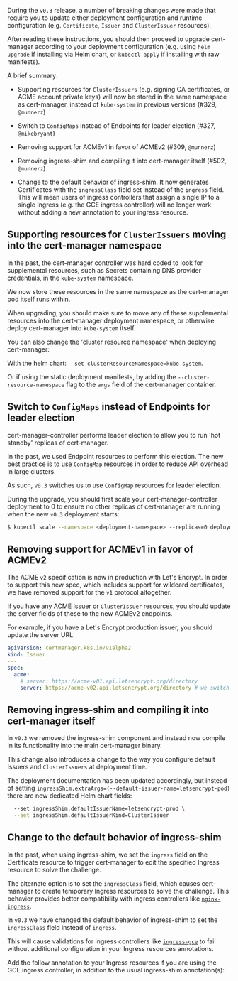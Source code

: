 During the `v0.3` release, a number of breaking changes were made that require
you to update either deployment configuration and runtime configuration (e.g.
`Certificate`, `Issuer` and `ClusterIssuer` resources).

After reading these instructions, you should then proceed to upgrade
cert-manager according to your deployment configuration (e.g. using
`helm upgrade` if installing via Helm chart, or `kubectl apply` if installing
with raw manifests).

A brief summary:

- Supporting resources for `ClusterIssuers` (e.g. signing CA certificates, or
  ACME account private keys) will now be stored in the same namespace as
  cert-manager, instead of `kube-system` in previous versions (#329, `@munnerz`)

- Switch to `ConfigMaps` instead of Endpoints for leader election (#327,
  `@mikebryant`)

- Removing support for ACMEv1 in favor of ACMEv2 (#309, `@munnerz`)

* Removing ingress-shim and compiling it into cert-manager itself (#502,
  `@munnerz`)

- Change to the default behavior of ingress-shim. It now generates Certificates
  with the `ingressClass` field set instead of the `ingress` field. This will
  mean users of ingress controllers that assign a single IP to a single Ingress
  (e.g. the GCE ingress controller) will no longer work without adding a new
  annotation to your ingress resource.

## Supporting resources for `ClusterIssuers` moving into the cert-manager namespace

In the past, the cert-manager controller was hard coded to look for supplemental
resources, such as Secrets containing DNS provider credentials, in the
`kube-system` namespace.

We now store these resources in the same namespace as the cert-manager pod
itself runs within.

When upgrading, you should make sure to move any of these supplemental resources
into the cert-manager deployment namespace, or otherwise deploy cert-manager
into `kube-system` itself.

You can also change the 'cluster resource namespace' when deploying
cert-manager:

With the helm chart: `--set clusterResourceNamespace=kube-system`.

Or if using the static deployment manifests, by adding the
`--cluster-resource-namespace` flag to the `args` field of the cert-manager
container.

## Switch to `ConfigMaps` instead of Endpoints for leader election

cert-manager-controller performs leader election to allow you to run 'hot
standby' replicas of cert-manager.

In the past, we used Endpoint resources to perform this election. The new best
practice is to use `ConfigMap` resources in order to reduce API overhead in
large clusters.

As such, `v0.3` switches us to use `ConfigMap` resources for leader election.

During the upgrade, you should first scale your cert-manager-controller
deployment to 0 to ensure no other replicas of cert-manager are running when the
new `v0.3` deployment starts:

```bash
$ kubectl scale --namespace <deployment-namespace> --replicas=0 deployment <cert-manager-deployment-name>
```

## Removing support for ACMEv1 in favor of ACMEv2

The ACME `v2` specification is now in production with Let's Encrypt. In order to
support this new spec, which includes support for wildcard certificates, we have
removed support for the `v1` protocol altogether.

If you have any ACME Issuer or `ClusterIssuer` resources, you should update the
server fields of these to the new ACMEv2 endpoints.

For example, if you have a Let's Encrypt production issuer, you should update
the server URL:

```yaml
apiVersion: certmanager.k8s.io/v1alpha2
kind: Issuer
---
spec:
  acme:
    # server: https://acme-v01.api.letsencrypt.org/directory
    server: https://acme-v02.api.letsencrypt.org/directory # we switch 'v01' to 'v02'
```

## Removing ingress-shim and compiling it into cert-manager itself

In `v0.3` we removed the ingress-shim component and instead now compile in its
functionality into the main cert-manager binary.

This change also introduces a change to the way you configure default Issuers
and `ClusterIssuers` at deployment time.

The deployment documentation has been updated accordingly, but instead of
setting `ingressShim.extraArgs={--default-issuer-name=letsencrypt-pod}` there
are now dedicated Helm chart fields:

```bash
  --set ingressShim.defaultIssuerName=letsencrypt-prod \
  --set ingressShim.defaultIssuerKind=ClusterIssuer
```

## Change to the default behavior of ingress-shim

In the past, when using ingress-shim, we set the `ingress` field on the
Certificate resource to trigger cert-manager to edit the specified Ingress
resource to solve the challenge.

The alternate option is to set the `ingressClass` field, which causes
cert-manager to create temporary Ingress resources to solve the challenge. This
behavior provides better compatibility with ingress controllers like
[`nginx-ingress`](https://github.com/kubernetes/ingress-nginx).

In `v0.3` we have changed the default behavior of ingress-shim to set the
`ingressClass` field instead of `ingress`.

This will cause validations for ingress controllers like
[`ingress-gce`](https://github.com/kubernetes/ingress-gce) to fail without
additional configuration in your Ingress resources annotations.

Add the follow annotation to your Ingress resources if you are using the GCE
ingress controller, in addition to the usual ingress-shim annotation(s):
